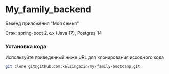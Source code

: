 # My_family_backend

Бэкенд приложения "Моя семья"

Стэк: spring-boot 2.x.x (Java 17), Postgres 14

### Установка кода 

Используйте приведенный ниже URL для клонирования исходного кода

```sh
git clone git@github.com:kelsingazin/my-family-bootcamp.git
```




